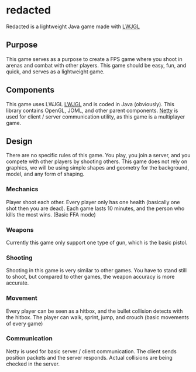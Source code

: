 # redacted
Redacted is a lightweight Java game made with [LWJGL](https://www.lwjgl.org/) 

## Purpose
This game serves as a purpose to create a FPS game where you shoot in arenas and combat with other players. This game should be easy, fun, and quick, and serves as a lightweight game.

## Components
This game uses LWJGL [LWJGL](https://www.lwjgl.org/) and is coded in Java (obviously). This library contains OpenGL, JOML, and other parent components. [Netty](https://netty.io/) is used for client / server communication utility, as this game is a multiplayer game.

## Design
There are no specific rules of this game. You play, you join a server, and you compete with other players by shooting others. This game does not rely on graphics, we will be using simple shapes and geometry for the background, model, and any form of shaping. 

### Mechanics
Player shoot each other. Every player only has one health (basically one shot then you are dead). Each game lasts 10 minutes, and the person who kills the most wins. (Basic FFA mode)

### Weapons
Currently this game only support one type of gun, which is the basic pistol. 

### Shooting
Shooting in this game is very similar to other games. You have to stand still to shoot, but compared to other games, the weapon accuracy is more accurate.

### Movement
Every player can be seen as a hitbox, and the bullet collision detects with the hitbox. The player can walk, sprint, jump, and crouch (basic movements of every game)

### Communication
Netty is used for basic server / client communication. The client sends position packets and the server responds. Actual collisions are being checked in the server.
